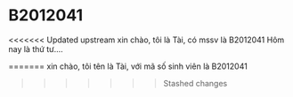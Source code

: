 # B2012041

<<<<<<< Updated upstream
xin chào, tôi là Tài, có mssv là B2012041
Hôm nay là thứ tư....

=======
xin chào, tôi tên là Tài, với mã số sinh viên là B2012041
>>>>>>> Stashed changes
